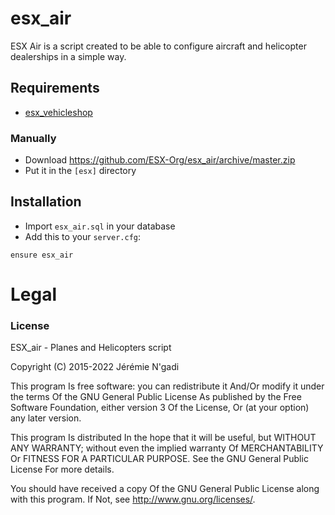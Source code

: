 # esx_air
ESX Air is a script created to be able to configure aircraft and helicopter dealerships in a simple way.

## Requirements
- [esx_vehicleshop](https://github.com/ESX-Org/esx_vehicleshop)

### Manually
- Download https://github.com/ESX-Org/esx_air/archive/master.zip
- Put it in the `[esx]` directory

## Installation
- Import `esx_air.sql` in your database
- Add this to your `server.cfg`:

```
ensure esx_air
```

# Legal
### License
ESX_air - Planes and Helicopters script

Copyright (C) 2015-2022 Jérémie N'gadi

This program Is free software: you can redistribute it And/Or modify it under the terms Of the GNU General Public License As published by the Free Software Foundation, either version 3 Of the License, Or (at your option) any later version.

This program Is distributed In the hope that it will be useful, but WITHOUT ANY WARRANTY; without even the implied warranty Of MERCHANTABILITY Or FITNESS FOR A PARTICULAR PURPOSE. See the GNU General Public License For more details.

You should have received a copy Of the GNU General Public License along with this program. If Not, see http://www.gnu.org/licenses/.

